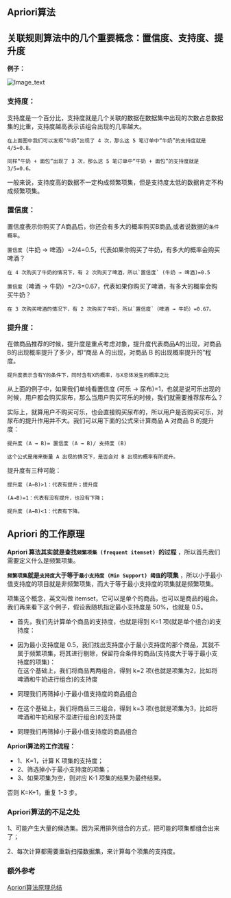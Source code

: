 ## Apriori算法

## 关联规则算法中的几个重要概念：置信度、支持度、提升度

__例子：__

![Image_text](https://raw.githubusercontent.com/OneStepAndTwoSteps/data_mining_analysis/master/static/Apriori/1.png)


### 支持度：

支持度是一个百分比，支持度就是几个关联的数据在数据集中出现的次数占总数据集的比重，支持度越高表示该组合出现的几率越大。
  
    在上面图中我们可以发现“牛奶”出现了 4 次，那么这 5 笔订单中“牛奶”的支持度就是 4/5=0.8。
    
    同样“牛奶 + 面包”出现了 3 次，那么这 5 笔订单中“牛奶 + 面包”的支持度就是 3/5=0.6。

一般来说，支持度高的数据不一定构成频繁项集，但是支持度太低的数据肯定不构成频繁项集。

### 置信度：

置信度表示你购买了A商品后，你还会有多大的概率购买B商品,或者说数据的`条件概率`。
    
`置信度`（牛奶 → 啤酒）=2/4=0.5，代表如果你购买了牛奶，有多大的概率会购买啤酒？

    在 4 次购买了牛奶的情况下，有 2 次购买了啤酒，所以`置信度` (牛奶 → 啤酒)=0.5

`置信度`（啤酒 → 牛奶）=2/3=0.67，代表如果你购买了啤酒，有多大的概率会购买牛奶？

    在 3 次购买啤酒的情况下，有 2 次购买了牛奶，所以`置信度`（啤酒 → 牛奶）=0.67。
    
### 提升度：

在做商品推荐的时候，提升度是重点考虑对象，提升度代表商品A的出现，对商品B的出现概率提升了多少，即“商品 A 的出现，对商品 B 的出现概率提升的”程度。
    
    提升度表示含有Y的条件下，同时含有X的概率，与X总体发生的概率之比

从上面的例子中，如果我们单纯看置信度 (可乐 → 尿布)=1，也就是说可乐出现的时候，用户都会购买尿布，那么当用户购买可乐的时候，我们就需要推荐尿布么？

实际上，就算用户不购买可乐，也会直接购买尿布的，所以用户是否购买可乐，对尿布的提升作用并不大。我们可以用下面的公式来计算商品 A 对商品 B 的提升度：

    提升度 (A → B)= 置信度 (A → B)/ 支持度 (B)

    这个公式是用来衡量 A 出现的情况下，是否会对 B 出现的概率有所提升。
    
提升度有三种可能：
      
    提升度 (A→B)>1：代表有提升；提升度 

    (A→B)=1：代表有没有提升，也没有下降；

    提升度 (A→B)<1：代表有下降。
    
    
## Apriori 的工作原理

__Apriori 算法其实就是查找`频繁项集 (frequent itemset) `的过程__ ，所以首先我们需要定义什么是频繁项集。

__`频繁项集`就是`支持度`大于等于`最小支持度 (Min Support) 阈值`的项集__ ，所以小于最小值支持度的项目就是非频繁项集，而大于等于最小支持度的项集就是频繁项集。   

项集这个概念，英文叫做 itemset，它可以是单个的商品，也可以是商品的组合。我们再来看下这个例子，假设我随机指定最小支持度是 50%，也就是 0.5。

*   首先，我们先计算单个商品的支持度，也就是得到 K=1 项(就是单个组合)的支持度：   
    
*   因为最小支持度是 0.5，我们找出支持度小于最小支持度的那个商品，其就不属于频繁项集，将其进行剔除，保留符合条件的商品(支持度大于等于最小支持度的项集)：    
在这个基础上，我们将商品两两组合，得到 k=2 项(也就是项集为2，比如将啤酒和牛奶进行组合)的支持度 
   
*   同理我们再筛掉小于最小值支持度的商品组合

*   在这个基础上，我们将商品三三组合，得到 k=3 项(也就是项集为3，比如将啤酒和牛奶和尿不湿进行组合)的支持度 
    
*   同理我们再筛掉小于最小值支持度的商品组合

__Apriori算法的工作流程：__
  
*   1、K=1，计算 K 项集的支持度；
*   2、筛选掉小于最小支持度的项集；
*   3、如果项集为空，则对应 K-1 项集的结果为最终结果。
    
否则 K=K+1，重复 1-3 步。
  
### Apriori算法的不足之处

1、可能产生大量的候选集。因为采用排列组合的方式，把可能的项集都组合出来了；

2、每次计算都需要重新扫描数据集，来计算每个项集的支持度。

### 额外参考

[Apriori算法原理总结](https://www.cnblogs.com/pinard/p/6293298.html)
